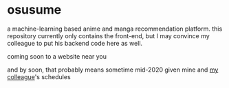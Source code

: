 # osusume

a machine-learning based anime and manga recommendation platform. this repository currently only contains the front-end, but I may convince my colleague to put his backend code here as well.

coming soon to a website near you

and by soon, that probably means sometime mid-2020 given mine and [my colleague](https://github.com/77wertfuzzy77)'s schedules
